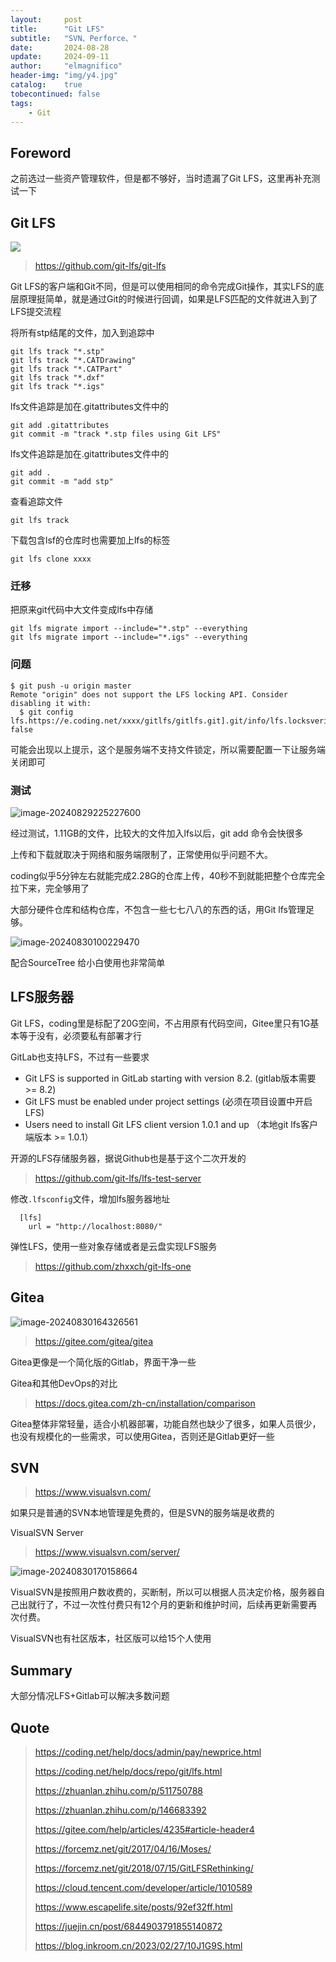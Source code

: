 ```yaml
---
layout:     post
title:      "Git LFS"
subtitle:   "SVN、Perforce、"
date:       2024-08-28
update:     2024-09-11
author:     "elmagnifico"
header-img: "img/y4.jpg"
catalog:    true
tobecontinued: false
tags:
    - Git
---
```


## Foreword

之前选过一些资产管理软件，但是都不够好，当时遗漏了Git LFS，这里再补充测试一下



## Git LFS

![](https://img.elmagnifico.tech/static/upload/elmagnifico/git-lfs.gif)

> https://github.com/git-lfs/git-lfs

Git LFS的客户端和Git不同，但是可以使用相同的命令完成Git操作，其实LFS的底层原理挺简单，就是通过Git的时候进行回调，如果是LFS匹配的文件就进入到了LFS提交流程



将所有stp结尾的文件，加入到追踪中

```
git lfs track "*.stp"
git lfs track "*.CATDrawing"
git lfs track "*.CATPart"
git lfs track "*.dxf"
git lfs track "*.igs"
```



lfs文件追踪是加在.gitattributes文件中的

```
git add .gitattributes
git commit -m "track *.stp files using Git LFS"
```



lfs文件追踪是加在.gitattributes文件中的

```
git add .
git commit -m "add stp"
```



查看追踪文件

```
git lfs track
```



下载包含lsf的仓库时也需要加上lfs的标签

```
git lfs clone xxxx
```



### 迁移

把原来git代码中大文件变成lfs中存储

```
git lfs migrate import --include="*.stp" --everything
git lfs migrate import --include="*.igs" --everything
```



### 问题

```
$ git push -u origin master
Remote "origin" does not support the LFS locking API. Consider disabling it with:
  $ git config lfs.https://e.coding.net/xxxx/gitlfs/gitlfs.git].git/info/lfs.locksverify false
```

可能会出现以上提示，这个是服务端不支持文件锁定，所以需要配置一下让服务端关闭即可



### 测试

![image-20240829225227600](https://img.elmagnifico.tech/static/upload/elmagnifico/image-20240829225227600.png)

经过测试，1.11GB的文件，比较大的文件加入lfs以后，git add 命令会快很多

上传和下载就取决于网络和服务端限制了，正常使用似乎问题不大。



coding似乎5分钟左右就能完成2.28G的仓库上传，40秒不到就能把整个仓库完全拉下来，完全够用了

大部分硬件仓库和结构仓库，不包含一些七七八八的东西的话，用Git lfs管理足够。



![image-20240830100229470](https://img.elmagnifico.tech/static/upload/elmagnifico/image-20240830100229470.png)

配合SourceTree 给小白使用也非常简单



## LFS服务器

Git LFS，coding里是标配了20G空间，不占用原有代码空间，Gitee里只有1G基本等于没有，必须要私有部署才行



GitLab也支持LFS，不过有一些要求

- Git LFS is supported in GitLab starting with version 8.2. (gitlab版本需要 >= 8.2)
- Git LFS must be enabled under project settings  (必须在项目设置中开启LFS)
- Users need to install Git LFS client version 1.0.1 and up （本地git lfs客户端版本 >= 1.0.1）



开源的LFS存储服务器，据说Github也是基于这个二次开发的

> https://github.com/git-lfs/lfs-test-server



修改`.lfsconfig`文件，增加lfs服务器地址

```
  [lfs]
    url = "http://localhost:8080/"

```



弹性LFS，使用一些对象存储或者是云盘实现LFS服务

> https://github.com/zhxxch/git-lfs-one



## Gitea

![image-20240830164326561](https://img.elmagnifico.tech/static/upload/elmagnifico/image-20240830164326561.png)

> https://gitee.com/gitea/gitea

Gitea更像是一个简化版的Gitlab，界面干净一些



Gitea和其他DevOps的对比

> https://docs.gitea.com/zh-cn/installation/comparison

 

Gitea整体非常轻量，适合小机器部署，功能自然也缺少了很多，如果人员很少，也没有规模化的一些需求，可以使用Gitea，否则还是Gitlab更好一些



## SVN

> https://www.visualsvn.com/

如果只是普通的SVN本地管理是免费的，但是SVN的服务端是收费的



VisualSVN Server

> https://www.visualsvn.com/server/

![image-20240830170158664](https://img.elmagnifico.tech/static/upload/elmagnifico/image-20240830170158664.png)

VisualSVN是按照用户数收费的，买断制，所以可以根据人员决定价格，服务器自己出就行了，不过一次性付费只有12个月的更新和维护时间，后续再更新需要再次付费。

VisualSVN也有社区版本，社区版可以给15个人使用



## Summary

大部分情况LFS+Gitlab可以解决多数问题



## Quote

> https://coding.net/help/docs/admin/pay/newprice.html
>
> https://coding.net/help/docs/repo/git/lfs.html
>
> https://zhuanlan.zhihu.com/p/511750788
>
> https://zhuanlan.zhihu.com/p/146683392
>
> https://gitee.com/help/articles/4235#article-header4
>
> https://forcemz.net/git/2017/04/16/Moses/
>
> https://forcemz.net/git/2018/07/15/GitLFSRethinking/
>
> https://cloud.tencent.com/developer/article/1010589
>
> https://www.escapelife.site/posts/92ef32ff.html
>
> https://juejin.cn/post/6844903791855140872
>
> https://blog.inkroom.cn/2023/02/27/10J1G9S.html
